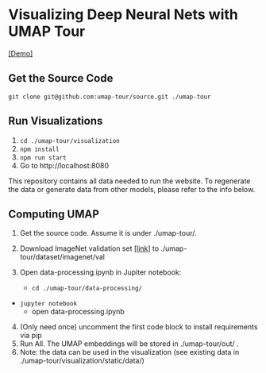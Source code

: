 # Visualizing Deep Neural Nets with UMAP Tour

[[Demo]](https://umap-tour.github.io/index.html)



## Get the Source Code

```git clone git@github.com:umap-tour/source.git ./umap-tour```


## Run Visualizations
1. ```cd ./umap-tour/visualization```
2. ```npm install```
3. ```npm run start```
4. Go to http://localhost:8080


This repository contains all data needed to run the website. To regenerate the data or generate data from other models, please refer to the info below.
## Computing UMAP

1. Get the source code. Assume it is under ./umap-tour/. 
2. Download ImageNet validation set [[link]](http://www.image-net.org/) to ./umap-tour/dataset/imagenet/val
2. Open data-processing.ipynb in Jupiter notebook:

   - ```cd ./umap-tour/data-processing/```
- ```jupyter notebook```
   - open data-processing.ipynb
4. (Only need once) uncomment the first code block to install requirements via pip
5. Run All. The UMAP embeddings will be stored in ./umap-tour/out/ . 
6. Note: the data can be used in the visualization (see existing data in ./umap-tour/visualization/static/data/) 



